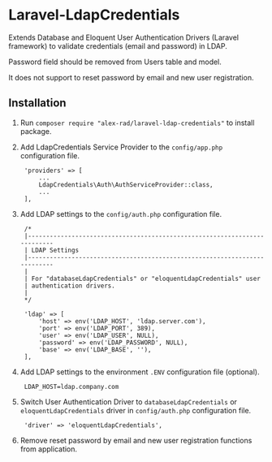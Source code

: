 # Laravel-LdapCredentials

Extends Database and Eloquent User Authentication Drivers (Laravel framework) 
to validate credentials (email and password) in LDAP.

Password field should be removed from Users table and model.

It does not support to reset password by email and new user registration.

## Installation

1. Run `composer require "alex-rad/laravel-ldap-credentials"` to install package.

2. Add LdapCredentials Service Provider to the `config/app.php` configuration file.

        'providers' => [
            ...
            LdapCredentials\Auth\AuthServiceProvider::class,
            ...
        ],

3. Add LDAP settings to the `config/auth.php` configuration file.

        /*
        |--------------------------------------------------------------------------
        | LDAP Settings
        |--------------------------------------------------------------------------
        |
        | For "databaseLdapCredentials" or "eloquentLdapCredentials" user 
        | authentication drivers.
        |
        */

        'ldap' => [
            'host' => env('LDAP_HOST', 'ldap.server.com'),
            'port' => env('LDAP_PORT', 389),
            'user' => env('LDAP_USER', NULL),
            'password' => env('LDAP_PASSWORD', NULL),
            'base' => env('LDAP_BASE', ''),
        ],

4. Add LDAP settings to the environment `.ENV` configuration file (optional).

        LDAP_HOST=ldap.company.com

5. Switch User Authentication Driver to `databaseLdapCredentials` or 
    `eloquentLdapCredentials` driver in `config/auth.php` configuration file.

        'driver' => 'eloquentLdapCredentials',

6. Remove reset password by email and new user registration functions from 
    application.

